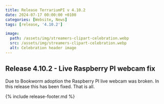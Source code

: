 ```yaml
---
title: Release TerrariumPI v 4.10.2
date: 2024-07-17 00:00:00 +0100
categories: [Website, News]
tags: [release, '4.10.2']

image:
  path: /assets/img/streamers-clipart-celebration.webp
  src: /assets/img/streamers-clipart-celebration.webp
  alt: Celebration header image
---
```


## Release 4.10.2 - Live Raspberry PI webcam fix

Due to Bookworm adoption the Raspberry PI live webcam was broken. In this release this has been fixed. That is all.

{% include release-footer.md %}
